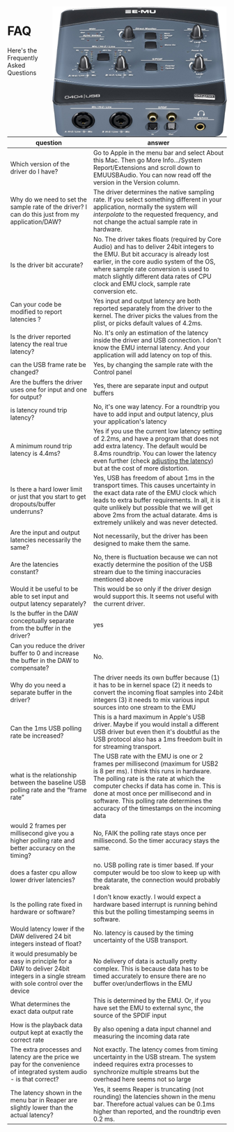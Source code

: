 <img align="right" width="400" src="E-MU_0404_USB.jpg"/>

FAQ
=============

Here's the Frequently Asked Questions

|question|answer|
|---|---|
| Which version of the driver do I have? | Go to Apple in the menu bar and select About this Mac. Then go More Info.../System Report/Extensions and scroll down to EMUUSBAudio. You can now read off the version in the Version column. |
| Why do we need to set the sample rate of the driver? I can do this just from my application/DAW? | The driver determines the native sampling rate. If you select something different in your application, normally the system will *interpolate* to the requested frequency, and not change the actual sample rate in hardware. |
|Is the driver bit accurate?|No. The driver takes floats (required by Core Audio) and has to deliver 24bit integers to the EMU. But bit accuracy is already lost earlier, in the core audio system of the OS, where sample rate conversion is used to match slightly different data rates of CPU clock and EMU clock, sample rate conversion etc.|
|Can your code be modified to report latencies ? | Yes input and output latency are both reported separately from the driver to the kernel. The driver picks the values from the plist, or picks default values of 4.2ms.|
|Is the driver reported latency the real true latency?|No. It's only an estimation of the latency inside the driver and USB connection. I don't know the EMU internal latency. And your application will add latency on top of this.|
|can the USB frame rate be changed?|Yes, by changing the sample rate with the Control panel|
|Are the buffers the driver uses one for input and one for output? |Yes, there are separate input and output buffers|
|is latency round trip latency? |No, it's one way latency. For a roundtrip you have to add input and output latency, plus your application's latency|
|A minimum round trip latency is 4.4ms? | Yes if you use the current low latency setting of 2.2ms, and have a program that does not add extra latency. The default would be 8.4ms roundtrip. You can lower the latency even further (check <a href="Latency.md">adjusting the latency</a>) but at the cost of more distortion.|
|Is there a hard lower limit or just that you start to get dropouts/buffer underruns? | Yes, USB has freedom of about 1ms in the transport times. This causes uncertainty in the exact data rate of the EMU clock which leads to extra buffer requirements. In all, it is quite unlikely but possible that we will get above 2ms from the actual datarate. 4ms is extremely unlikely and was never detected.|
|Are the input and output latencies necessarily the same? |Not necessarily, but the driver has been designed to make them the same.|
|Are the latencies constant?|No, there is fluctuation because we can not exactly determine the position of the USB stream due to the timing inaccuracies mentioned above|
|Would it be useful to be able to set input and output latency separately?| This would be so only if the driver design would support this. It seems not useful with the current driver.|
|Is the buffer in the DAW conceptually separate from the buffer in the driver? | yes |
| Can you reduce the driver buffer to 0 and increase the buffer in the DAW to compensate? | No.|
|Why do you need a separate buffer in the driver?| The driver needs its own buffer because (1) it has to be in kernel space (2) it needs to convert the incoming float samples into 24bit integers (3) it needs to mix various input sources into one stream to the EMU|
|Can the 1ms USB polling rate be increased?|This is a hard maximum in Apple's USB driver. Maybe if you would install a different USB driver but even then it's doubtful as the USB protocol also has a 1ms freedom built in for streaming transport. |
|what is the relationship between the baseline USB polling rate and the “frame rate” |The USB rate with the EMU is one or 2 frames per millisecond (maximum for USB2 is 8 per ms). I think this runs in hardware. The polling rate is the rate at which the computer checks if data has come in. This is done at most once per millisecond and in software. This polling rate determines the accuracy of the timestamps on the incoming data|
|would 2 frames per millisecond give you a higher polling rate and better accuracy on the timing?| No, FAIK the polling rate stays once per millisecond. So the timer accuracy stays the same.|
|does a faster cpu allow lower driver latencies?|no. USB polling rate is timer based. If your computer would be too slow to keep up with the datarate, the connection would probably break|
|Is the polling rate fixed in hardware or software?| I don't know exactly. I would expect a hardware based interrupt is running behind this but the polling timestamping seems in software.|
|Would latency lower if the DAW delivered 24 bit integers instead of float?|No. latency is caused by the timing uncertainty of the USB transport.|
|it would presumably be easy in principle for a DAW to deliver 24bit integers in a single stream with sole control over the device|No delivery of data is actually pretty complex. This is because data has to be timed accurately to ensure there are no buffer over/underflows in the EMU|
|What determines the exact data output rate|This is determined by the EMU. Or, if you have set the EMU to external sync, the source of the SPDIF input|
|How is the playback data output kept at exactly the correct rate|By also opening a data input channel and measuring the incoming data rate|
|The extra processes and latency are the price we pay for the convenience of integrated system audio - is that correct?|Not exactly. The latency comes from timing uncertainty in the USB stream. The system indeed requires extra processes to synchronize multiple streams but the overhead here seems not so large|
|The latency shown in the menu bar in Reaper are slightly lower than the actual latency? | Yes, it seems Reaper is truncating (not rounding) the latencies shown in the menu bar. Therefore actual values can be 0.1ms higher than reported, and the roundtrip even 0.2 ms. |
